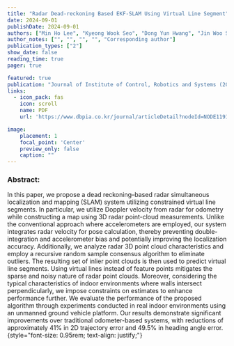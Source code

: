 ```yaml
---
title: "Radar Dead-reckoning Based EKF-SLAM Using Virtual Line Segment"
date: 2024-09-01
publishDate: 2024-09-01
authors: ["Min Ho Lee", "Kyeong Wook Seo", "Dong Yun Hwang", "Jin Woo Song", "***Hoang Viet Do***"]
author_notes: ["", "", "", "", "Corresponding author"]
publication_types: ["2"]
show_date: false
reading_time: true
pager: true

featured: true
publication: "Journal of Institute of Control, Robotics and Systems (2024) 30(9):996-1003 (in Korean)"
links:
  - icon_pack: fas
    icon: scroll
    name: PDF
    url: 'https://www.dbpia.co.kr/journal/articleDetail?nodeId=NODE11918069&language=ko_KR&hasTopBanner=true'

image:
    placement: 1
    focal_point: 'Center'
    preview_only: false
    caption: ""
---
```


### Abstract:

In this paper, we propose a dead reckoning–based radar simultaneous localization and mapping (SLAM) system utilizing constrained virtual line segments. In particular, we utilize Doppler velocity from radar for odometry while constructing a map using 3D radar point-cloud measurements. Unlike the conventional approach where accelerometers are employed, our system integrates radar velocity for pose calculation, thereby preventing double-integration and accelerometer bias and potentially improving the localization accuracy. Additionally, we analyze radar 3D point cloud characteristics and employ a recursive random sample consensus algorithm to eliminate outliers. The resulting set of inlier point clouds is then used to predict virtual line segments. Using virtual lines instead of feature points mitigates the sparse and noisy nature of radar point clouds. Moreover, considering the typical characteristics of indoor environments where walls intersect perpendicularly, we impose constraints on estimates to enhance performance further. We evaluate the performance of the proposed algorithm through experiments conducted in real indoor environments using an unmanned ground vehicle platform. Our results demonstrate significant improvements over traditional odometer-based systems, with reductions of approximately 41% in 2D trajectory error and 49.5% in heading angle error.
{style="font-size: 0.95rem; text-align: justify;"}
